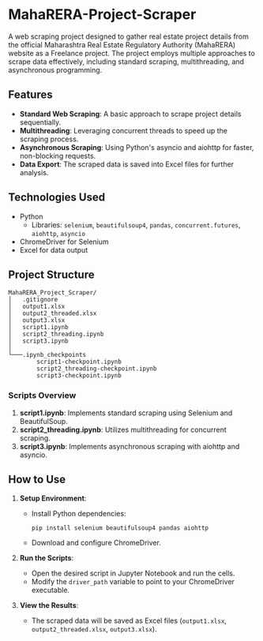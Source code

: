 # MahaRERA-Project-Scraper

A web scraping project designed to gather real estate project details from the official Maharashtra Real Estate Regulatory Authority (MahaRERA) website as a Freelance project. The project employs multiple approaches to scrape data effectively, including standard scraping, multithreading, and asynchronous programming.

## Features

- **Standard Web Scraping**: A basic approach to scrape project details sequentially.
- **Multithreading**: Leveraging concurrent threads to speed up the scraping process.
- **Asynchronous Scraping**: Using Python's asyncio and aiohttp for faster, non-blocking requests.
- **Data Export**: The scraped data is saved into Excel files for further analysis.

## Technologies Used

- Python
  - Libraries: `selenium`, `beautifulsoup4`, `pandas`, `concurrent.futures`, `aiohttp`, `asyncio`
- ChromeDriver for Selenium
- Excel for data output

## Project Structure

```
MahaRERA_Project_Scraper/
│   .gitignore
│   output1.xlsx
│   output2_threaded.xlsx
│   output3.xlsx
│   script1.ipynb
│   script2_threading.ipynb
│   script3.ipynb
│
└───.ipynb_checkpoints
        script1-checkpoint.ipynb
        script2_threading-checkpoint.ipynb
        script3-checkpoint.ipynb
```

### Scripts Overview

1. **script1.ipynb**: Implements standard scraping using Selenium and BeautifulSoup.
2. **script2_threading.ipynb**: Utilizes multithreading for concurrent scraping.
3. **script3.ipynb**: Implements asynchronous scraping with aiohttp and asyncio.

## How to Use

1. **Setup Environment**:
   - Install Python dependencies:
     ```
     pip install selenium beautifulsoup4 pandas aiohttp
     ```
   - Download and configure ChromeDriver.

2. **Run the Scripts**:
   - Open the desired script in Jupyter Notebook and run the cells.
   - Modify the `driver_path` variable to point to your ChromeDriver executable.

3. **View the Results**:
   - The scraped data will be saved as Excel files (`output1.xlsx`, `output2_threaded.xlsx`, `output3.xlsx`).
